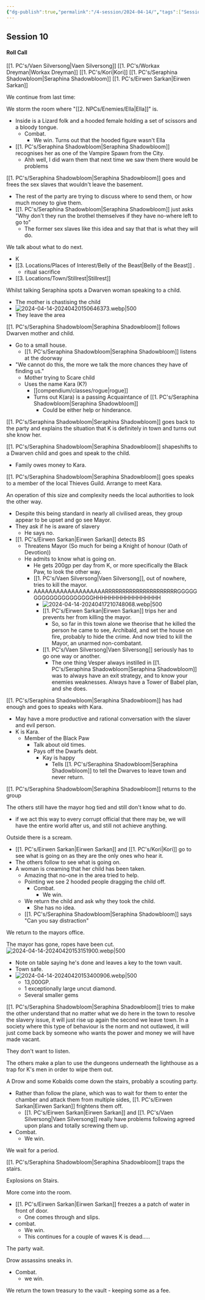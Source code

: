 ```yaml
---
{"dg-publish":true,"permalink":"/4-session/2024-04-14/","tags":["Session_Note"]}
---
```




## Session 10

#### Roll Call
[[1. PC's/Vaen Silversong\|Vaen Silversong]] 
[[1. PC's/Workax Dreyman\|Workax Dreyman]] 
[[1. PC's/Kori\|Kori]] 
[[1. PC's/Seraphina Shadowbloom\|Seraphina Shadowbloom]] 
[[1. PC's/Eirwen Sarkan\|Eirwen Sarkan]] 

We continue from last time:

We storm the room where "[[2. NPCs/Enemies/Ella\|Ella]]" is.
 - Inside is a Lizard folk and a hooded female holding a set of scissors and a bloody tongue.
	- Combat.
		- We win.
Turns out that the hooded figure wasn't Ella
- [[1. PC's/Seraphina Shadowbloom\|Seraphina Shadowbloom]]  recognises her as one of the Vampire Spawn from the City.
	- Ahh well, I did warn them that next time we saw them there would be problems

[[1. PC's/Seraphina Shadowbloom\|Seraphina Shadowbloom]]  goes and frees the sex slaves that wouldn't leave the basement.
 - The rest of the party are trying to discuss where to send them, or how much money to give them.
 - [[1. PC's/Seraphina Shadowbloom\|Seraphina Shadowbloom]]  just asks "Why don't they run the brothel themselves if they have no-where left to go to"
	 - The former sex slaves like this idea and say that that is what they will do.

We talk about what to do next.
- K
- [[3. Locations/Places of Interest/Belly of the Beast\|Belly of the Beast]] .
	- ritual sacrifice
- [[3. Locations/Town/Stillrest\|Stillrest]] 

Whilst talking Seraphina spots a Dwarven woman speaking to a child.
- The mother is chastising the child
- ![2024-04-14-20240420150646373.webp|500](/img/user/z_Attachments/2024-04-14-20240420150646373.webp)
- They leave the area

[[1. PC's/Seraphina Shadowbloom\|Seraphina Shadowbloom]]  follows Dwarven mother and child.
- Go to a small house.
	- [[1. PC's/Seraphina Shadowbloom\|Seraphina Shadowbloom]]  listens at the doorway
- "We cannot do this, the more we talk the more chances they have of finding us."
	- Mother trying to Scare child 
	- Uses the name Kara (K?)
		- [[compendium/classes/rogue\|rogue]] 
		- Turns out K(ara) is a passing Acquaintance of [[1. PC's/Seraphina Shadowbloom\|Seraphina Shadowbloom]] 
			- Could be either help or hinderance.

[[1. PC's/Seraphina Shadowbloom\|Seraphina Shadowbloom]]  goes back to the party and explains the situation that K is definitely in town and turns out she know her.

[[1. PC's/Seraphina Shadowbloom\|Seraphina Shadowbloom]] shapeshifts to a Dwarven child and goes and speak to the child.
- Family owes money to Kara.

[[1. PC's/Seraphina Shadowbloom\|Seraphina Shadowbloom]]  goes speaks to a member of the local Thieves Guild.  Arrange to meet Kara.

An operation of this size and complexity needs the local authorities to look the other way.
 - Despite this being standard in nearly all civilised areas, they group appear to be upset and go see Mayor.
- They ask if he is aware of slavery
	- He says no.
- [[1. PC's/Eirwen Sarkan\|Eirwen Sarkan]]  detects BS
	- Threatens Mayor (So much for being a Knight of honour (Oath of Devotion))
	- He admits to know what is going on.
		- He gets 200gp per day from K, or more specifically the Black Paw, to look the other way.
		- [[1. PC's/Vaen Silversong\|Vaen Silversong]], out of nowhere, tries to kill the mayor. 
		- AAAAAAAAAAAAAAAAAAARRRRRRRRRRRRRRRRRRRRRGGGGGGGGGGGGGGGGGGGGHHHHHHHHHHHHHHHHH
			- ![2024-04-14-20240417210748068.webp|500](/img/user/z_Attachments/2024-04-14-20240417210748068.webp)
			- [[1. PC's/Eirwen Sarkan\|Eirwen Sarkan]]  trips her and prevents her from killing the mayor.
				- So, so far in this town alone we theorise that he killed the person he came to see, Archibald, and set the house on fire, probably to hide the crime.  And now tried to kill the Mayor, an unarmed non-combatant.
			- [[1. PC's/Vaen Silversong\|Vaen Silversong]] seriously has to go one way or another.
				- The one thing Vesper always instilled in [[1. PC's/Seraphina Shadowbloom\|Seraphina Shadowbloom]] was to always have an exit strategy, and to know your enemies weaknesses.  Always have a Tower of Babel plan, and she does.

[[1. PC's/Seraphina Shadowbloom\|Seraphina Shadowbloom]] has had enough and goes to speaks with Kara.
- May have a more productive and rational conversation with the slaver and evil person.
- K is Kara.
	- Member of the Black Paw	
		- Talk about old times.
		- Pays off the Dwarfs debt.
			- Kay is happy
				- Tells [[1. PC's/Seraphina Shadowbloom\|Seraphina Shadowbloom]] to tell the Dwarves to leave town and never return.

[[1. PC's/Seraphina Shadowbloom\|Seraphina Shadowbloom]]  returns to the group

The others still have the mayor hog tied and still don't know what to do.
- if we act this way to every corrupt official that there may be, we will have the entire world after us, and still not achieve anything.

Outside there is a scream.
- [[1. PC's/Eirwen Sarkan\|Eirwen Sarkan]]  and [[1. PC's/Kori\|Kori]] go to see what is going on as they are the only ones who hear it.
- The others follow to see what is going on.
- A woman is creaming that her child has been taken.
	- Amazing that no-one in the area tried to help.
	- Pointing we see 2 hooded people dragging the child off.
		- Combat.
			- We win.
	- We return the child and ask why they took the child.
		- She has no idea.
	- [[1. PC's/Seraphina Shadowbloom\|Seraphina Shadowbloom]] says "Can you say distraction"

We return to the mayors office.

The mayor has gone, ropes have been cut.
![2024-04-14-20240420153151900.webp|500](/img/user/z_Attachments/2024-04-14-20240420153151900.webp)
- Note on table saying he's done and leaves a key to the town vault.
- Town safe.
- ![2024-04-14-20240420153400906.webp|500](/img/user/z_Attachments/2024-04-14-20240420153400906.webp)
	- 13,000GP.
	- 1 exceptionally large uncut diamond.
	- Several smaller gems


[[1. PC's/Seraphina Shadowbloom\|Seraphina Shadowbloom]]  tries to make the other understand that no matter what we do here in the town to resolve the slavery issue, it will just rise up again the second we leave town.  In a society where this type of behaviour is the norm and not outlawed, it will just come back by someone who wants the power and money we will have made vacant.

They don't want to listen.

The others make a plan to use the dungeons underneath the lighthouse as a trap for K's men in order to wipe them out.

A Drow and some Kobalds come down the stairs, probably a scouting party.  
- Rather than follow the plane, which was to wait for them to enter the chamber and attack them from multiple sides, [[1. PC's/Eirwen Sarkan\|Eirwen Sarkan]] frightens them off.
	- [[1. PC's/Eirwen Sarkan\|Eirwen Sarkan]]  and [[1. PC's/Vaen Silversong\|Vaen Silversong]]  really have problems following agreed upon plans and totally screwing them up.
- Combat.
	- We win.

We wait for a period.

[[1. PC's/Seraphina Shadowbloom\|Seraphina Shadowbloom]] traps the stairs.

Explosions on Stairs.

More come into the room.
- [[1. PC's/Eirwen Sarkan\|Eirwen Sarkan]]  freezes a a patch of water in front of door.
	- One comes through and slips.
- combat.
	- We win.
	- This continues for a couple of waves
K is dead.....

The party wait.

Drow assassins sneaks in.
- Combat.
	- we win.

We return the town treasury to the vault - keeping some as a fee.



